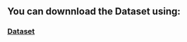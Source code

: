 ## You can downnload the Dataset  using:
### [Dataset](https://www.kaggle.com/alxmamaev/flowers-recognition)
